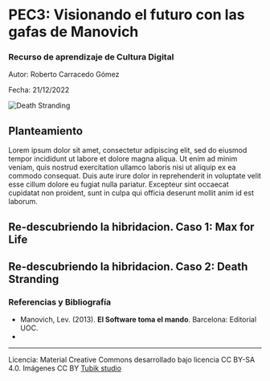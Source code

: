 # PEC3: Visionando el futuro con las gafas de Manovich 

### Recurso de aprendizaje de Cultura Digital 


Autor: Roberto Carracedo Gómez


Fecha: 21/12/2022

![Death Stranding]([[https://miro.medium.com/max/1400/0*9PyyNvrO2PcD3KuU.png](https://deathstrandingpc.505games.com/wp-content/themes/deathstranding-cyberpunk/img/topimage.jpg)](https://cdn1.epicgames.com/offer/0a9e3c5ab6684506bd624a849ca0cf39/EGS_DeathStrandingDirectorsCut_KOJIMAPRODUCTIONS_S4_1200x1600-5f99e16507795f9b497716b470cfd876)) 



## Planteamiento


Lorem ipsum dolor sit amet, consectetur adipiscing elit, sed do eiusmod tempor incididunt ut labore et dolore magna aliqua. Ut enim ad minim veniam, quis nostrud exercitation ullamco laboris nisi ut aliquip ex ea commodo consequat. Duis aute irure dolor in reprehenderit in voluptate velit esse cillum dolore eu fugiat nulla pariatur. Excepteur sint occaecat cupidatat non proident, sunt in culpa qui officia deserunt mollit anim id est laborum.


## Re-descubriendo la hibridacion. Caso 1: Max for Life 




## Re-descubriendo la hibridacion. Caso 2: Death Stranding




### Referencias y Bibliografía

* Manovich, Lev. (2013). **El Software toma el mando**. Barcelona: Editorial UOC. 
* 


----

Licencia: Material Creative Commons desarrollado bajo licencia CC BY-SA 4.0. Imágenes CC BY [Tubik studio](https://blog.tubikstudio.com/how-to-create-original-flat-illustrations-designers-tips/) 
